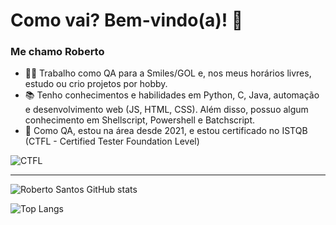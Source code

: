 # Como vai? Bem-vindo(a)! 👋
### Me chamo Roberto 

- 👨‍💻 Trabalho como QA para a Smiles/GOL e, nos meus horários livres, estudo ou crio projetos por hobby.
- 📚 Tenho conhecimentos e habilidades em Python, C, Java, automação e desenvolvimento web (JS, HTML, CSS). Além disso, possuo algum conhecimento em Shellscript, Powershell e Batchscript.
- 📌 Como QA, estou na área desde 2021, e estou certificado no ISTQB (CTFL - Certified Tester Foundation Level)

![CTFL](CTFL_logo1.png)

-------------------------------------------------------------------------

 ![Roberto Santos GitHub stats](https://github-readme-stats.vercel.app/api?username=robsings&show_icons=true&theme=tokyonight&border_radius=50&rank_icon=github)  
 
![Top Langs](https://github-readme-stats.vercel.app/api/top-langs/?username=robsings&layout=compact&theme=tokyonight&border_radius=50)




